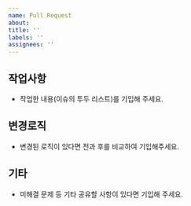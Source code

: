 ```yaml
---
name: Pull Request
about:
title: ''
labels: ''
assignees: ''
---
```


## 작업사항

- 작업한 내용(이슈의 투두 리스트)를 기입해 주세요.

## 변경로직

- 변경된 로직이 있다면 전과 후를 비교하여 기입해주세요.

## 기타

- 미해결 문제 등 기타 공유할 사항이 있다면 기입해 주세요.
